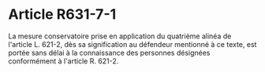 # Article R631-7-1

La mesure conservatoire prise en application du quatrième alinéa de l'article L. 621-2, dès sa signification au défendeur mentionné à ce texte, est portée sans délai à la connaissance des personnes désignées conformément à l'article R. 621-2.
